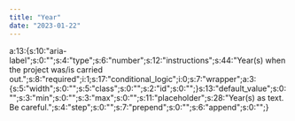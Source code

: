 ```yaml
---
title: "Year"
date: "2023-01-22"
---
```


a:13:{s:10:"aria-label";s:0:"";s:4:"type";s:6:"number";s:12:"instructions";s:44:"Year(s) when the project was/is carried out.";s:8:"required";i:1;s:17:"conditional\_logic";i:0;s:7:"wrapper";a:3:{s:5:"width";s:0:"";s:5:"class";s:0:"";s:2:"id";s:0:"";}s:13:"default\_value";s:0:"";s:3:"min";s:0:"";s:3:"max";s:0:"";s:11:"placeholder";s:28:"Year(s) as text. Be careful.";s:4:"step";s:0:"";s:7:"prepend";s:0:"";s:6:"append";s:0:"";}
